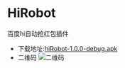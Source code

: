 # HiRobot
百度hi自动抢红包插件

* 下载地址:<a href='https://github.com/pengwei1024/HiRobot/blob/master/apk/hiRobot-1.0.0-debug.apk' target='_blank'>hiRobot-1.0.0-debug.apk</a>
* 二维码 ![二维码](https://github.com/pengwei1024/HiRobot/blob/master/code.png)


